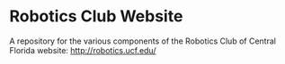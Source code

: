 # Robotics Club Website
A repository for the various components of the Robotics Club of Central Florida website: http://robotics.ucf.edu/

